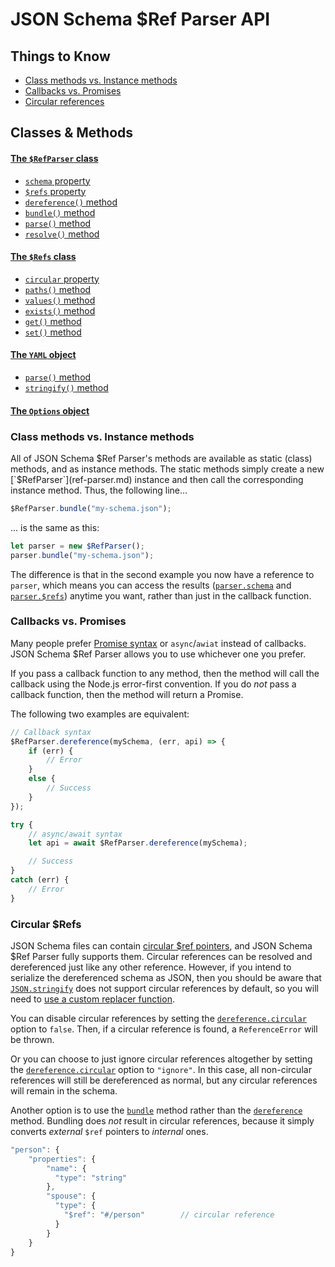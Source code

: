 JSON Schema $Ref Parser API
==========================

Things to Know
---------------------
- [Class methods vs. Instance methods](#class-methods-vs-instance-methods)
- [Callbacks vs. Promises](#callbacks-vs-promises)
- [Circular references](#circular-refs)


Classes & Methods
---------------------

#### [The `$RefParser` class](ref-parser.md)
- [`schema` property](ref-parser.md#schema)
- [`$refs` property](ref-parser.md#refs)
- [`dereference()` method](ref-parser.md#dereferenceschema-options-callback)
- [`bundle()` method](ref-parser.md#bundleschema-options-callback)
- [`parse()` method](ref-parser.md#parseschema-options-callback)
- [`resolve()` method](ref-parser.md#resolveschema-options-callback)

#### [The `$Refs` class](refs.md)
- [`circular` property](refs.md#circular)
- [`paths()` method](refs.md#pathstypes)
- [`values()` method](refs.md#valuestypes)
- [`exists()` method](refs.md#existsref)
- [`get()` method](refs.md#getref-options)
- [`set()` method](refs.md#setref-value-options)

#### [The `YAML` object](yaml.md)
- [`parse()` method](yaml.md#parsetext)
- [`stringify()` method](yaml.md#stringifyvalue)

#### [The `Options` object](options.md)


### Class methods vs. Instance methods
All of JSON Schema $Ref Parser's methods are available as static (class) methods, and as instance methods.  The static methods simply create a new [`$RefParser`](ref-parser.md) instance and then call the corresponding instance method.  Thus, the following line...

```javascript
$RefParser.bundle("my-schema.json");
```

... is the same as this:

```javascript
let parser = new $RefParser();
parser.bundle("my-schema.json");
```

The difference is that in the second example you now have a reference to `parser`, which means you can access the results ([`parser.schema`](ref-parser.md#schema) and [`parser.$refs`](ref-parser.md#refs)) anytime you want, rather than just in the callback function.


### Callbacks vs. Promises
Many people prefer [Promise syntax](http://javascriptplayground.com/blog/2015/02/promises/) or `async`/`awiat` instead of callbacks.  JSON Schema $Ref Parser allows you to use whichever one you prefer.

If you pass a callback function to any method, then the method will call the callback using the Node.js error-first convention.  If you do _not_ pass a callback function, then the method will return a Promise.

The following two examples are equivalent:

```javascript
// Callback syntax
$RefParser.dereference(mySchema, (err, api) => {
    if (err) {
        // Error
    }
    else {
        // Success
    }
});
```

```javascript
try {
    // async/await syntax
    let api = await $RefParser.dereference(mySchema);

    // Success
}
catch (err) {
    // Error
}
```


### Circular $Refs
JSON Schema files can contain [circular $ref pointers](https://gist.github.com/JamesMessinger/d18278935fc73e3a0ee1), and JSON Schema $Ref Parser fully supports them. Circular references can be resolved and dereferenced just like any other reference.  However, if you intend to serialize the dereferenced schema as JSON, then you should be aware that [`JSON.stringify`](https://developer.mozilla.org/en-US/docs/Web/JavaScript/Reference/Global_Objects/JSON/stringify) does not support circular references by default, so you will need to [use a custom replacer function](https://stackoverflow.com/questions/11616630/json-stringify-avoid-typeerror-converting-circular-structure-to-json).

You can disable circular references by setting the [`dereference.circular`](options.md) option to `false`. Then, if a circular reference is found, a `ReferenceError` will be thrown.

Or you can choose to just ignore circular references altogether by setting the [`dereference.circular`](options.md) option to `"ignore"`.  In this case, all non-circular references will still be dereferenced as normal, but any circular references will remain in the schema.

Another option is to use the [`bundle`](ref-parser.md#bundleschema-options-callback) method rather than the [`dereference`](ref-parser.md#dereferenceschema-options-callback) method.  Bundling does _not_ result in circular references, because it simply converts _external_ `$ref` pointers to _internal_ ones.

```javascript
"person": {
    "properties": {
        "name": {
          "type": "string"
        },
        "spouse": {
          "type": {
            "$ref": "#/person"        // circular reference
          }
        }
    }
}
```
